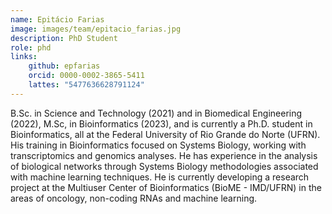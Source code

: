 ```yaml
---
name: Epitácio Farias
image: images/team/epitacio_farias.jpg
description: PhD Student
role: phd
links:
    github: epfarias
    orcid: 0000-0002-3865-5411
    lattes: "5477636628791124"
---
```


B.Sc. in Science and Technology (2021) and in Biomedical Engineering (2022), M.Sc, in Bioinformatics (2023), and is currently a Ph.D. student in Bioinformatics, all at the Federal University of Rio Grande do Norte (UFRN). His training in Bioinformatics focused on Systems Biology, working with transcriptomics and genomics analyses. He has experience in the analysis of biological networks through Systems Biology methodologies associated with machine learning techniques. He is currently developing a research project at the Multiuser Center of Bioinformatics (BioME - IMD/UFRN) in the areas of oncology, non-coding RNAs and machine learning.
